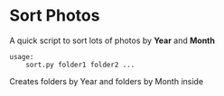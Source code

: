 # Sort Photos

A quick script to sort lots of photos by **Year** and **Month**

```console
usage:
    sort.py folder1 folder2 ...
```

Creates folders by Year and folders by Month inside
